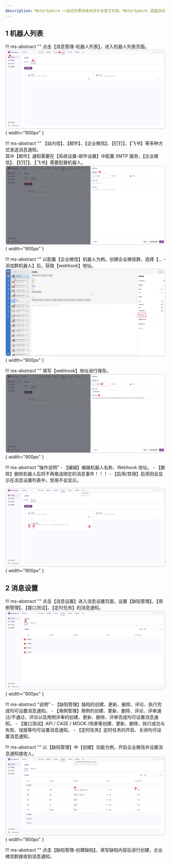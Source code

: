 ```yaml
---
description: MeterSphere 一站式开源持续测试平台官方文档。MeterSphere 涵盖测试管理、接口测试、UI 测试和性能测试等功能，全面兼容 JMeter、Selenium 等主流开源标准，有效助力开发和测试团队充分利用云弹性进行高度可 扩展的自动化测试，加速高质量的软件交付。
---
```


## 1 机器人列表
!!! ms-abstract ""
    点击【消息管理-机器人列表】，进入机器人列表页面。
![!机器人列表](../../img/project_management/message_management/机器人列表.png){ width="900px" }

!!! ms-abstract ""
    【站内信】、【邮件】、【企业微信】、【钉钉】、【飞书】等多种方式发送消息通知。<br>
    其中【邮件】通知需要在【系统设置-邮件设置】中配置 SMTP 服务，【企业微信】、【钉钉】、【飞书】需要配置机器人。
![!创建webhook机器人](../../img/project_management/message_management/创建webhook机器人.png){ width="900px" }

!!! ms-abstract ""
    以配置【企业微信】机器人为例。创建企业微信群，选择【... -添加群机器人】后，获取【webhook】地址。
![!创建webhook机器人](../../img/project_management/message_management/群创建机器人.png){ width="900px" }

!!! ms-abstract ""
    填写【webhook】地址进行保存。
![!创建webhook机器人](../../img/project_management/message_management/填写企业微信具体信息.png){ width="900px" }

!!! ms-abstract "操作说明"
    - 【编辑】编辑机器人名称、Webhook 地址。
    - 【删除】删除机器人后将不再推送绑定的消息事件！！！
    - 【启用/禁用】启用则会显示在消息设置列表中，禁用不会显示。

![!创建webhook机器人](../../img/project_management/message_management/企业微信机器人功能.png){ width="900px" }

## 2 消息设置 
!!! ms-abstract ""
    点击【消息设置】进入消息设置页面，设置【缺陷管理】、【用例管理】、【接口测试】、【定时任务】的消息通知。
![!自定义模板](../../img/project_management/message_management/消息设置页面.png){ width="900px" } 

!!! ms-abstract "说明"
    - 【缺陷管理】缺陷的创建、更新、删除、评论、执行完成均可设置消息通知。
    - 【用例管理】用例的创建、更新、删除、评论、评审通过/不通过、评论以及用例评审的创建、更新、删除、评审完成均可设置消息通知。
    - 【接口测试】API / CASE / MOCK /场景等创建、更新、删除、执行成功与失败、误报等均可设置消息通知。
    - 【定时任务】定时任务的开启、关闭均可设置消息通知。

!!! ms-abstract ""
    以【缺陷管理】中【创建】功能为例，开启企业微信并设置消息通知接收人。
![!自定义模板](../../img/project_management/message_management/缺陷创建通知.png){ width="900px" } 

!!! ms-abstract ""
    点击【缺陷管理-创建缺陷】，填写缺陷内容后进行创建，企业微信群接收到消息通知。


    